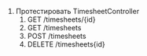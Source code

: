 1. Протестировать TimesheetController
   1. GET /timesheets/{id}
   2. GET /timesheets
   3. POST /timesheets
   4. DELETE /timesheets{id}
